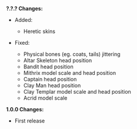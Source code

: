 **?.?.? Changes:**

* Added:
  * Heretic skins

* Fixed:
  * Physical bones (eg. coats, tails) jittering
  * Altar Skeleton head position
  * Bandit head position
  * Mithrix model scale and head position
  * Captain head position
  * Clay Man head position
  * Clay Templar model scale and head position
  * Acrid model scale

**1.0.0 Changes:**

* First release